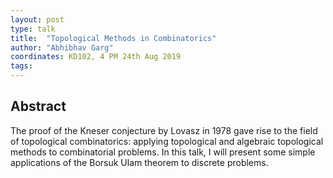 ```yaml
---
layout: post
type: talk
title:  "Topological Methods in Combinatorics"
author: "Abhibhav Garg"
coordinates: KD102, 4 PM 24th Aug 2019
tags: 
---
```

## Abstract

The proof of the Kneser conjecture by Lovasz in 1978 gave rise to the field of topological combinatorics: applying topological and algebraic topological methods to combinatorial problems. In this talk, I will present some simple applications of the Borsuk Ulam theorem to discrete problems.
